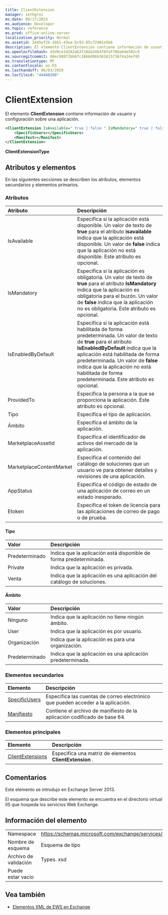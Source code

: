 ```yaml
---
title: ClientExtension
manager: sethgros
ms.date: 09/17/2015
ms.audience: Developer
ms.topic: reference
ms.prod: office-online-server
localization_priority: Normal
ms.assetid: 3445ef2b-1bb1-43ea-bc93-85c72401e5b6
description: El elemento ClientExtension contiene información de usuario y configuración sobre una aplicación.
ms.openlocfilehash: d3d9ce1d242a63f28da3464f0faff86abde502c9
ms.sourcegitcommit: 88ec988f2bb67c1866d06b361615f3674a24e795
ms.translationtype: MT
ms.contentlocale: es-ES
ms.lasthandoff: 06/03/2020
ms.locfileid: "44460200"
---
```

# <a name="clientextension"></a>ClientExtension

El elemento **ClientExtension** contiene información de usuario y configuración sobre una aplicación. 
  
```XML
<ClientExtension IsAvailable=" true | false " IsMandatory=" true | false " IsEnabledByDefault=" true | false " Type="" Scope="" MarketplaceAssetId="" MarketplaceContentMarket="" AppStatus="" Etoken="">
    <SpecificUsers></SpecificUsers>
    <Manifest></Manifest>
</ClientExtension>
```

 **ClientExtensionType**
## <a name="attributes-and-elements"></a>Atributos y elementos

En las siguientes secciones se describen los atributos, elementos secundarios y elementos primarios.
  
### <a name="attributes"></a>Atributos

|**Atributo**|**Descripción**|
|:-----|:-----|
|IsAvailable  <br/> |Especifica si la aplicación está disponible. Un valor de texto de **true** para el atributo **isavailable** indica que la aplicación está disponible. Un valor de **false** indica que la aplicación no está disponible. Este atributo es opcional.  <br/> |
|IsMandatory  <br/> |Especifica si la aplicación es obligatoria. Un valor de texto de **true** para el atributo **IsMandatory** indica que la aplicación es obligatoria para el buzón. Un valor de **false** indica que la aplicación no es obligatoria. Este atributo es opcional.  <br/> |
|IsEnabledByDefault  <br/> |Especifica si la aplicación está habilitada de forma predeterminada. Un valor de texto de **true** para el atributo **IsEnabledByDefault** indica que la aplicación está habilitada de forma predeterminada. Un valor de **false** indica que la aplicación no está habilitada de forma predeterminada. Este atributo es opcional.  <br/> |
|ProvidedTo  <br/> |Especifica la persona a la que se proporciona la aplicación. Este atributo es opcional.  <br/> |
|Tipo  <br/> |Especifica el tipo de aplicación.  <br/> |
|Ámbito  <br/> |Especifica el ámbito de la aplicación.  <br/> |
|MarketplaceAssetId  <br/> |Especifica el identificador de activos del mercado de la aplicación.  <br/> |
|MarketplaceContentMarket  <br/> |Especifica el contenido del catálogo de soluciones que un usuario ve para obtener detalles y revisiones de una aplicación.  <br/> |
|AppStatus  <br/> |Especifica el código de estado de una aplicación de correo en un estado inesperado.  <br/> |
|Etoken  <br/> |Especifica el token de licencia para las aplicaciones de correo de pago o de prueba.  <br/> |
   
#### <a name="type"></a>Tipo

|**Valor**|**Descripción**|
|:-----|:-----|
|Predeterminado  <br/> |Indica que la aplicación está disponible de forma predeterminada.  <br/> |
|Private  <br/> |Indica que la aplicación es privada.  <br/> |
|Venta  <br/> |Indica que la aplicación es una aplicación del catálogo de soluciones.  <br/> |
   
#### <a name="scope"></a>Ámbito

|**Valor**|**Descripción**|
|:-----|:-----|
|Ninguno  <br/> |Indica que la aplicación no tiene ningún ámbito.  <br/> |
|User  <br/> |Indica que la aplicación es por usuario.  <br/> |
|Organización  <br/> |Indica que la aplicación es para una organización.  <br/> |
|Predeterminado  <br/> |Indica que la aplicación es una aplicación predeterminada.  <br/> |
   
### <a name="child-elements"></a>Elementos secundarios

|**Elemento**|**Descripción**|
|:-----|:-----|
|[SpecificUsers](specificusers.md) <br/> |Especifica las cuentas de correo electrónico que pueden acceder a la aplicación.  <br/> |
|[Manifiesto](manifest.md) <br/> |Contiene el archivo de manifiesto de la aplicación codificado de base 64.  <br/> |
   
### <a name="parent-elements"></a>Elementos principales

|**Elemento**|**Descripción**|
|:-----|:-----|
|[ClientExtensions](clientextensions.md) <br/> |Especifica una matriz de elementos **ClientExtension** .  <br/> |
   
## <a name="remarks"></a>Comentarios

Este elemento se introdujo en Exchange Server 2013.
  
El esquema que describe este elemento se encuentra en el directorio virtual IIS que hospeda los servicios Web Exchange.
  
## <a name="element-information"></a>Información del elemento

|||
|:-----|:-----|
|Namespace  <br/> |https://schemas.microsoft.com/exchange/services/2006/types  <br/> |
|Nombre de esquema  <br/> |Esquema de tipo  <br/> |
|Archivo de validación  <br/> |Types. xsd  <br/> |
|Puede estar vacío  <br/> ||
   
## <a name="see-also"></a>Vea también



- [Elementos XML de EWS en Exchange](ews-xml-elements-in-exchange.md)

